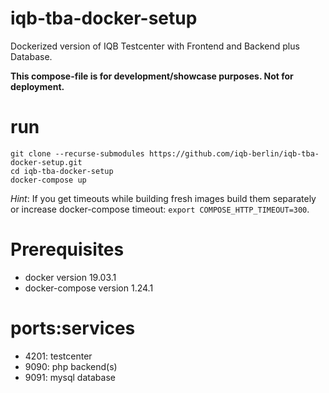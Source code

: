 # iqb-tba-docker-setup
Dockerized version of IQB Testcenter with Frontend and Backend plus Database.

**This compose-file is for development/showcase purposes. Not for deployment.**

# run

```
git clone --recurse-submodules https://github.com/iqb-berlin/iqb-tba-docker-setup.git
cd iqb-tba-docker-setup
docker-compose up
```

*Hint*: If you get timeouts while building fresh images build them separately or increase docker-compose
timeout: `export COMPOSE_HTTP_TIMEOUT=300`.

# Prerequisites
- docker version 19.03.1
- docker-compose version 1.24.1

# ports:services

- 4201: testcenter
- 9090: php backend(s)
- 9091: mysql database
